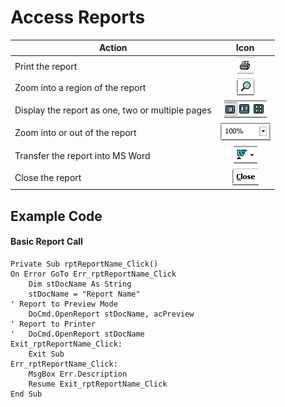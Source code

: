 # Access Reports

|Action | Icon |
| --- | :---: |
|Print the report| ![Print Report](https://github.com/MikeMyers59/MikeMyers59/blob/main/00Pics/Print%20Icon.gif) |
|Zoom into a region of the report| ![Report Zoom](https://github.com/MikeMyers59/MikeMyers59/blob/main/00Pics/Report%20Zoom.gif) |
|Display the report as one, two or multiple pages| ![Page Display Format](https://github.com/MikeMyers59/MikeMyers59/blob/main/00Pics/Display%20Selection.gif) |
|Zoom into or out of the report| ![Zoom Level](https://github.com/MikeMyers59/MikeMyers59/blob/main/00Pics/Zoom%20Level.gif) |
|Transfer the report into MS Word| ![Transfer to Word](https://github.com/MikeMyers59/MikeMyers59/blob/main/00Pics/Word%20Transfer.gif) |
|Close the report| ![Close](https://github.com/MikeMyers59/MikeMyers59/blob/main/00Pics/Close.gif) |


## Example Code

#### Basic Report Call
```vba
Private Sub rptReportName_Click()
On Error GoTo Err_rptReportName_Click
    Dim stDocName As String
    stDocName = "Report Name"
' Report to Preview Mode
    DoCmd.OpenReport stDocName, acPreview
' Report to Printer
'   DoCmd.OpenReport stDocName
Exit_rptReportName_Click:
    Exit Sub
Err_rptReportName_Click:
    MsgBox Err.Description
    Resume Exit_rptReportName_Click
End Sub
```

